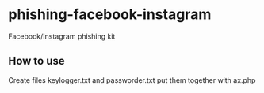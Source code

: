 # phishing-facebook-instagram
Facebook/Instagram phishing kit

<h2>How to use</h2>
Create files keylogger.txt and passworder.txt put them together with ax.php
